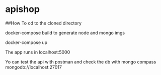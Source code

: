 # apishop

##How To
cd to the cloned directory

docker-compose build to generate node and mongo imgs

docker-compose up

The app runs in localhost:5000

Yo can test the api with postman and check the db with mongo compass mongodb://localhost:27017

